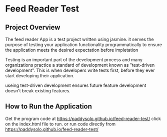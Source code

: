 # Feed Reader Test
## Project Overview

The feed reader App is a test project written using jasmine. it serves the purpose of testing your application functionality programmatically to ensure the application meets the desired expectation before impletation

Testing is an important part of the development process and many organizations practice a standard of development known as "test-driven development". This is when developers write tests first, before they ever start developing their application. 

useing test-driven development ensures  future feature development doesn't break existing features.


## How to Run the Application

Get the program code at https://paddysolo.github.io/feed-reader-test/
click on the index.html file to run.
or run code directly from https://paddysolo.github.io/feed-reader-test/
